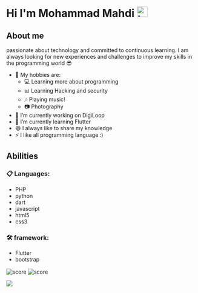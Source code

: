 # Hi I'm Mohammad Mahdi <img src="https://user-images.githubusercontent.com/1303154/88677602-1635ba80-d120-11ea-84d8-d263ba5fc3c0.gif" width="28px" height="28px" alt="hi">

## About me

passionate about technology and committed to continuous learning. I am always looking for new experiences and challenges to improve my skills in the programming world 😎
- 🎸 My hobbies are:
  - 💻 Learning more about programming
  - 📊 Learning Hacking and security
  - 🎶 Playing music!
  - 📷 Photography
- 🔭 I’m currently working on DigiLoop
- 🌱 I’m currently learning Flutter
- 😄 I always like to share my knowledge
- ⚡ I like all programming language :)

## Abilities

### 📋 Languages:
- PHP
- python
- dart
- javascript
- html5
- css3

### 🛠️ framework:
- Flutter
- bootstrap

<img align="center" src="https://github-readme-streak-stats.herokuapp.com/?user=MMETehrani&" alt="score" />
<img align="center" src="https://github-readme-stats.vercel.app/api/top-langs?username=MMETehrani&show_icons=true&locale=en&layout=compact" alt="score" />


<a href="https://www.coffeebede.com/mmetehrani"><img class="img-fluid" src="https://coffeebede.ir/DashboardTemplateV2/app-assets/images/banner/default-yellow.svg" /></a>
